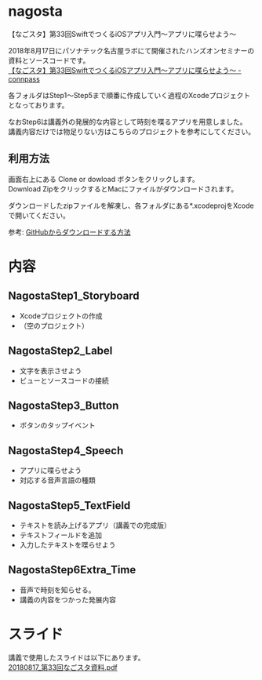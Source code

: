 # nagosta
【なごスタ】第33回SwiftでつくるiOSアプリ入門〜アプリに喋らせよう〜

2018年8月17日にパソナテック名古屋ラボにて開催されたハンズオンセミナーの資料とソースコードです。    
[【なごスタ】第33回SwiftでつくるiOSアプリ入門〜アプリに喋らせよう〜 - connpass](https://nagosuta.connpass.com/event/94564/)

各フォルダはStep1〜Step5まで順番に作成していく過程のXcodeプロジェクトとなっております。

なおStep6は講義外の発展的な内容として時刻を喋るアプリを用意しました。
講義内容だけでは物足りない方はこちらのプロジェクトを参考にしてください。

## 利用方法
画面右上にある Clone or dowload ボタンをクリックします。    
Download ZipをクリックするとMacにファイルがダウンロードされます。

ダウンロードしたzipファイルを解凍し、各フォルダにある*.xcodeprojをXcodeで開いてください。

参考: [GitHubからダウンロードする方法](http://www.humblesoft.com/wiki/?GitHubからダウンロードする方法)

# 内容

## NagostaStep1_Storyboard

* Xcodeプロジェクトの作成
* （空のプロジェクト）

## NagostaStep2_Label

* 文字を表示させよう
* ビューとソースコードの接続

## NagostaStep3_Button

* ボタンのタップイベント

## NagostaStep4_Speech

* アプリに喋らせよう
* 対応する音声言語の種類

## NagostaStep5_TextField

* テキストを読み上げるアプリ（講義での完成版）
* テキストフィールドを追加
* 入力したテキストを喋らせよう

## NagostaStep6Extra_Time

* 音声で時刻を知らせる。
* 講義の内容をつかった発展内容

# スライド
講義で使用したスライドは以下にあります。    
[20180817_第33回なごスタ資料.pdf](/blob/master/docs/20180817_第33回なごスタ資料.pdf)